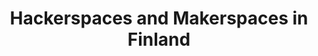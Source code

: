 ---
# You don't need to edit this file, it's empty on purpose.
# Edit theme's home layout instead if you wanna make some changes
# See: https://jekyllrb.com/docs/themes/#overriding-theme-defaults

layout: home
title: Hackerspaces and Makerspaces in Finland
lang: en
ref: index
infotxt: y
cities: y
map: y
header: y
---
